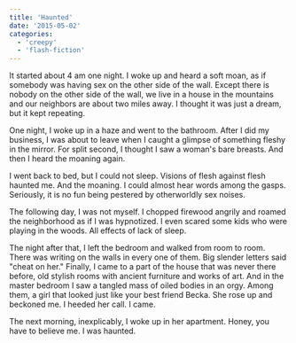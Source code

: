 ```yaml
---
title: 'Haunted'
date: '2015-05-02'
categories:
  - 'creepy'
  - 'flash-fiction'
---
```


It started about 4 am one night. I woke up and heard a soft moan, as if somebody
was having sex on the other side of the wall. Except there is nobody on the
other side of the wall, we live in a house in the mountains and our neighbors
are about two miles away. I thought it was just a dream, but it kept repeating.

<!-- truncate -->

One night, I woke up in a haze and went to the bathroom. After I did my
business, I was about to leave when I caught a glimpse of something fleshy in
the mirror. For split second, I thought I saw a woman's bare breasts. And then I
heard the moaning again.

I went back to bed, but I could not sleep. Visions of flesh against flesh
haunted me. And the moaning. I could almost hear words among the gasps.
Seriously, it is no fun being pestered by otherworldly sex noises.

The following day, I was not myself. I chopped firewood angrily and roamed the
neighborhood as if I was hypnotized. I even scared some kids who were playing in
the woods. All effects of lack of sleep.

The night after that, I left the bedroom and walked from room to room. There was
writing on the walls in every one of them. Big slender letters said "cheat on
her." Finally, I came to a part of the house that was never there before, old
stylish rooms with ancient furniture and works of art. And in the master bedroom
I saw a tangled mass of oiled bodies in an orgy. Among them, a girl that looked
just like your best friend Becka. She rose up and beckoned me. I heeded her
call. I came.

The next morning, inexplicably, I woke up in her apartment. Honey, you have to
believe me. I was haunted.
